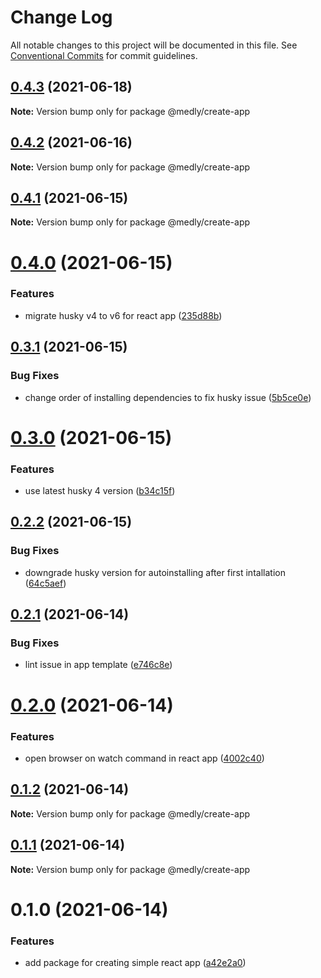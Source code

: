 # Change Log

All notable changes to this project will be documented in this file.
See [Conventional Commits](https://conventionalcommits.org) for commit guidelines.

## [0.4.3](https://github.com/medly/starter/compare/@medly/create-app@0.4.2...@medly/create-app@0.4.3) (2021-06-18)

**Note:** Version bump only for package @medly/create-app





## [0.4.2](https://github.com/medly/starter/compare/@medly/create-app@0.4.1...@medly/create-app@0.4.2) (2021-06-16)

**Note:** Version bump only for package @medly/create-app





## [0.4.1](https://github.com/medly/starter/compare/@medly/create-app@0.4.0...@medly/create-app@0.4.1) (2021-06-15)

**Note:** Version bump only for package @medly/create-app





# [0.4.0](https://github.com/medly/starter/compare/@medly/create-app@0.3.1...@medly/create-app@0.4.0) (2021-06-15)


### Features

* migrate husky v4 to v6 for react app ([235d88b](https://github.com/medly/starter/commit/235d88b89d2d71d64d349f5135bb5deb025014fa))





## [0.3.1](https://github.com/medly/starter/compare/@medly/create-app@0.3.0...@medly/create-app@0.3.1) (2021-06-15)


### Bug Fixes

* change order of installing dependencies to fix husky issue ([5b5ce0e](https://github.com/medly/starter/commit/5b5ce0e6922b93099308d19dc1038acaa7c5dc88))





# [0.3.0](https://github.com/medly/starter/compare/@medly/create-app@0.2.2...@medly/create-app@0.3.0) (2021-06-15)


### Features

* use latest husky 4 version ([b34c15f](https://github.com/medly/starter/commit/b34c15f6e29511af5b551cfd09f2349c0dd7308f))





## [0.2.2](https://github.com/medly/starter/compare/@medly/create-app@0.2.1...@medly/create-app@0.2.2) (2021-06-15)


### Bug Fixes

* downgrade husky version for autoinstalling after first intallation ([64c5aef](https://github.com/medly/starter/commit/64c5aef578a39bcc0a0f442194627736fa7575d2))





## [0.2.1](https://github.com/medly/starter/compare/@medly/create-app@0.2.0...@medly/create-app@0.2.1) (2021-06-14)


### Bug Fixes

* lint issue in app template ([e746c8e](https://github.com/medly/starter/commit/e746c8eb1f3d00b7fa19d2cc4002af2766220366))





# [0.2.0](https://github.com/medly/starter/compare/@medly/create-app@0.1.2...@medly/create-app@0.2.0) (2021-06-14)


### Features

* open browser on watch command in react app ([4002c40](https://github.com/medly/starter/commit/4002c4085cf677352266e7f17a24bf138967fca9))





## [0.1.2](https://github.com/medly/starter/compare/@medly/create-app@0.1.1...@medly/create-app@0.1.2) (2021-06-14)

**Note:** Version bump only for package @medly/create-app





## [0.1.1](https://github.com/medly/starter/compare/@medly/create-app@0.1.0...@medly/create-app@0.1.1) (2021-06-14)

**Note:** Version bump only for package @medly/create-app





# 0.1.0 (2021-06-14)


### Features

* add package for creating simple react app ([a42e2a0](https://github.com/medly/starter/commit/a42e2a07a81ebb0f57618022ef915034b08f0a73))
